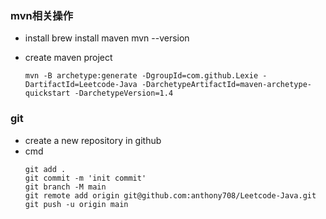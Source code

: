 <!--
 * @Author: Anthony
 * @Date: 2022-08-10 00:21:22
 * @LastEditTime: 2022-08-10 00:31:14
-->
### mvn相关操作
* install
    brew install maven
    mvn --version

* create maven project  
    ```
    mvn -B archetype:generate -DgroupId=com.github.Lexie -DartifactId=Leetcode-Java -DarchetypeArtifactId=maven-archetype-quickstart -DarchetypeVersion=1.4
### git
* create a new repository in github
* cmd
    ```git init
    git add .
    git commit -m 'init commit'
    git branch -M main 
    git remote add origin git@github.com:anthony708/Leetcode-Java.git
    git push -u origin main
     